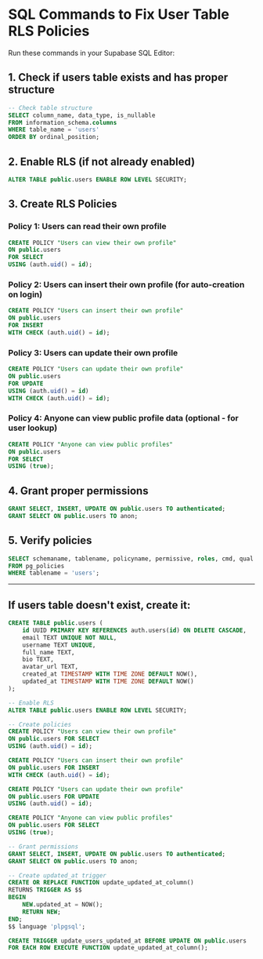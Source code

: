 # SQL Commands to Fix User Table RLS Policies

Run these commands in your Supabase SQL Editor:

## 1. Check if users table exists and has proper structure
```sql
-- Check table structure
SELECT column_name, data_type, is_nullable
FROM information_schema.columns
WHERE table_name = 'users'
ORDER BY ordinal_position;
```

## 2. Enable RLS (if not already enabled)
```sql
ALTER TABLE public.users ENABLE ROW LEVEL SECURITY;
```

## 3. Create RLS Policies

### Policy 1: Users can read their own profile
```sql
CREATE POLICY "Users can view their own profile"
ON public.users
FOR SELECT
USING (auth.uid() = id);
```

### Policy 2: Users can insert their own profile (for auto-creation on login)
```sql
CREATE POLICY "Users can insert their own profile"
ON public.users
FOR INSERT
WITH CHECK (auth.uid() = id);
```

### Policy 3: Users can update their own profile
```sql
CREATE POLICY "Users can update their own profile"
ON public.users
FOR UPDATE
USING (auth.uid() = id)
WITH CHECK (auth.uid() = id);
```

### Policy 4: Anyone can view public profile data (optional - for user lookup)
```sql
CREATE POLICY "Anyone can view public profiles"
ON public.users
FOR SELECT
USING (true);
```

## 4. Grant proper permissions
```sql
GRANT SELECT, INSERT, UPDATE ON public.users TO authenticated;
GRANT SELECT ON public.users TO anon;
```

## 5. Verify policies
```sql
SELECT schemaname, tablename, policyname, permissive, roles, cmd, qual
FROM pg_policies
WHERE tablename = 'users';
```

---

## If users table doesn't exist, create it:
```sql
CREATE TABLE public.users (
    id UUID PRIMARY KEY REFERENCES auth.users(id) ON DELETE CASCADE,
    email TEXT UNIQUE NOT NULL,
    username TEXT UNIQUE,
    full_name TEXT,
    bio TEXT,
    avatar_url TEXT,
    created_at TIMESTAMP WITH TIME ZONE DEFAULT NOW(),
    updated_at TIMESTAMP WITH TIME ZONE DEFAULT NOW()
);

-- Enable RLS
ALTER TABLE public.users ENABLE ROW LEVEL SECURITY;

-- Create policies
CREATE POLICY "Users can view their own profile"
ON public.users FOR SELECT
USING (auth.uid() = id);

CREATE POLICY "Users can insert their own profile"
ON public.users FOR INSERT
WITH CHECK (auth.uid() = id);

CREATE POLICY "Users can update their own profile"
ON public.users FOR UPDATE
USING (auth.uid() = id);

CREATE POLICY "Anyone can view public profiles"
ON public.users FOR SELECT
USING (true);

-- Grant permissions
GRANT SELECT, INSERT, UPDATE ON public.users TO authenticated;
GRANT SELECT ON public.users TO anon;

-- Create updated_at trigger
CREATE OR REPLACE FUNCTION update_updated_at_column()
RETURNS TRIGGER AS $$
BEGIN
    NEW.updated_at = NOW();
    RETURN NEW;
END;
$$ language 'plpgsql';

CREATE TRIGGER update_users_updated_at BEFORE UPDATE ON public.users
FOR EACH ROW EXECUTE FUNCTION update_updated_at_column();
```
